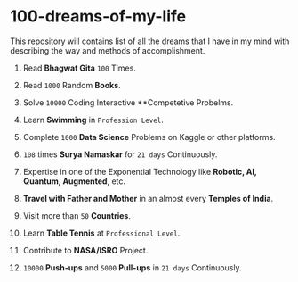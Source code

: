 # 100-dreams-of-my-life
This repository will contains list of all the dreams that I have in my mind with describing the way and methods of accomplishment.


1. Read **Bhagwat Gita** ```100``` Times.  

2. Read ```1000``` Random **Books**.

3. Solve ```10000``` Coding Interactive **Competetive Probelms.

4. Learn **Swimming** in ```Profession Level```.

5. Complete ```1000``` **Data Science** Problems on Kaggle or other platforms.

6. ```108``` times **Surya Namaskar** for ```21 days``` Continuously.

7. Expertise in one of the Exponential Technology like **Robotic, AI, Quantum, Augmented**, etc.

8. **Travel with Father and Mother** in an almost every **Temples of India**.

9. Visit more than ```50``` **Countries**.

10. Learn **Table Tennis** at ```Professional Level```.

11. Contribute to **NASA/ISRO** Project.

12. ```10000``` **Push-ups** and ```5000``` **Pull-ups** in ```21 days``` Continuously.



